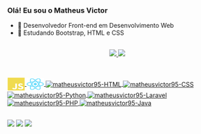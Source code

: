 ### Olá! Eu sou o Matheus Victor




- 💼 Desenvolvedor Front-end em Desenvolvimento Web
- 🌱 Estudando Bootstrap, HTML  e CSS

##


 <div align="center">
  <a href="https://github.com/matheusvictor95">
  <img height="180em" src="https://github-readme-stats.vercel.app/api?username=matheusvictor95&show_icons=true&theme=dracula&include_all_commits=true&count_private=true"/>
  <img height="180em" src="https://github-readme-stats.vercel.app/api/top-langs/?username=matheusvictor95&layout=compact&langs_count=7&theme=dracula"/>
    </div>
    
    
  ##
  
  <div style="display: inline_block"><br>
<img align="center" alt="matheusvictor95-Js" height="30" width="40" src="https://raw.githubusercontent.com/devicons/devicon/master/icons/javascript/javascript-plain.svg">
 
  <img align="center" alt="matheusvictor95-React" height="30" width="40" src="https://raw.githubusercontent.com/devicons/devicon/master/icons/react/react-original.svg">
  <img align="center" alt="matheusvictor95-HTML" height="30" width="40" src="https://cdn.jsdelivr.net/gh/devicons/devicon/icons/html5/html5-original-wordmark.svg">
  <img align="center" alt="matheusvictor95-CSS" height="30" width="40" src="https://cdn.jsdelivr.net/gh/devicons/devicon/icons/css3/css3-original-wordmark.svg">
  <img align="center" alt="matheusvictor95-Python" height="30" width="40" src="https://cdn.jsdelivr.net/gh/devicons/devicon/icons/python/python-plain-wordmark.svg"">
  <img align="center" alt="matheusvictor95-Laravel" height="30" width="40" src="https://cdn.jsdelivr.net/gh/devicons/devicon/icons/laravel/laravel-plain-wordmark.svg" >
   <img align="center" alt="matheusvictor95-PHP" height="30" width="40" src="https://cdn.jsdelivr.net/gh/devicons/devicon/icons/php/php-original.svg">
   
   <img align="center" alt="matheusvictor95-Java" height="30" width="40" src="https://cdn.jsdelivr.net/gh/devicons/devicon/icons/java/java-plain-wordmark.svg" >
   
     
 </div>
     
          
  ##
  
  
  <div> 
  <a href="https://www.instagram.com/matheusvictor95/" target="_blank" rel="noopener noreferrer"><img src="https://img.shields.io/badge/-Instagram-%23E4405F?style=for-the-badge&logo=instagram&logoColor=white" target="_blank" rel="noopener noreferrer"></a>
 <a href = "matheusv.diniz95@gmail.com" target="_blank"><img src="https://img.shields.io/badge/-Gmail-%23333?style=for-the-badge&logo=gmail&logoColor=white" target="_blank" ></a>
  <a href="https://www.linkedin.com/in/matheus-victor-79028abb/" target="_blank" ><img src="https://img.shields.io/badge/-LinkedIn-%230077B5?style=for-the-badge&logo=linkedin&logoColor=white" target="_blank" ></a> 
 </div>



